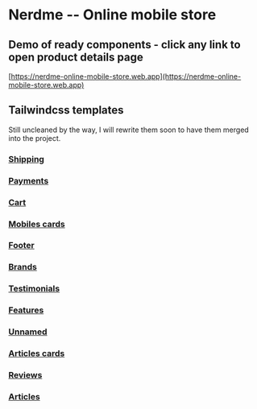 # Nerdme -- Online mobile store

## Demo of ready components - click any link to open product details page

[https://nerdme-online-mobile-store.web.app](https://nerdme-online-mobile-store.web.app)


## Tailwindcss templates

Still uncleaned by the way, I will rewrite them soon to have them merged into the project.

### [Shipping](https://play.tailwindcss.com/kKWpajm6fI?layout=preview)
### [Payments](https://play.tailwindcss.com/Eu0rUv9npQ?layout=preview)
### [Cart](https://play.tailwindcss.com/mIzx48gFIo?layout=preview)
### [Mobiles cards](https://play.tailwindcss.com/FFV8i7Ayj4?layout=preview)
### [Footer](https://play.tailwindcss.com/kr0B1KNeNk?layout=preview)
### [Brands](https://play.tailwindcss.com/OusOSIV97y?layout=preview)
### [Testimonials](https://play.tailwindcss.com/7PmvJaVPj3?layout=preview)
### [Features](https://play.tailwindcss.com/npTL2j8qrR?layout=preview)
### [Unnamed](https://play.tailwindcss.com/BgkVUvaGoZ)
### [Articles cards](https://play.tailwindcss.com/Hh3Ajs9UGP?layout=preview)
### [Reviews](https://play.tailwindcss.com/5qu6zMuG2z?layout=preview)
### [Articles](https://play.tailwindcss.com/TXyJbopcLw?layout=preview)



